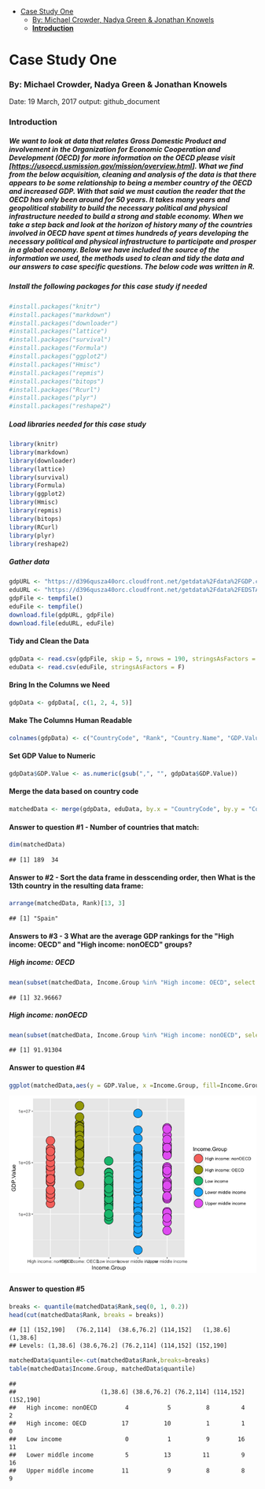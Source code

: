
-   [Case Study One](#case-study-one)
    -   [By: Michael Crowder, Nadya Green & Jonathan Knowels](#by-michael-crowder-nadya-green-jonathan-knowels)
    -   [**Introduction**](#introduction)

Case Study One
==============

### By: Michael Crowder, Nadya Green & Jonathan Knowels

Date: 19 March, 2017
output: github\_document

### **Introduction**

##### We want to look at data that relates Gross Domestic Product and involvement in the **Organization for Economic Cooperation and Development (OECD)** for more information on the OECD please visit \[<https://usoecd.usmission.gov/mission/overview.html>\]. What we find from the below acquisition, cleaning and analysis of the data is that there appears to be some relationship to being a member country of the OECD and increased GDP. With that said we must caution the reader that the OECD has only been around for 50 years. It takes many years and geopolitical stability to build the necessary political and physical infrastructure needed to build a strong and stable economy. When we take a step back and look at the horizon of history many of the countries involved in OECD have spent at times hundreds of years developing the necessary political and physical infrastructure to participate and prosper in a global economy. Below we have included the source of the information we used, the methods used to clean and tidy the data and our answers to case specific questions. The below code was written in R.

##### Install the following packages for this case study *if needed*

``` r
#install.packages("knitr")
#install.packages("markdown")
#install.packages("downloader")
#install.packages("lattice")
#install.packages("survival")
#install.packages("Formula")
#install.packages("ggplot2")
#install.packages("Hmisc")
#install.packages("repmis")
#install.packages("bitops")
#install.packages("Rcurl")
#install.packages("plyr")
#install.packages("reshape2")
```

##### Load libraries needed for this case study

``` r
library(knitr)
library(markdown)
library(downloader)
library(lattice)
library(survival)
library(Formula)
library(ggplot2)
library(Hmisc)
library(repmis)
library(bitops)
library(RCurl)
library(plyr)
library(reshape2)
```

##### Gather data

``` r
gdpURL <- "https://d396qusza40orc.cloudfront.net/getdata%2Fdata%2FGDP.csv"
eduURL <- "https://d396qusza40orc.cloudfront.net/getdata%2Fdata%2FEDSTATS_Country.csv"
gdpFile <- tempfile()
eduFile <- tempfile()
download.file(gdpURL, gdpFile)
download.file(eduURL, eduFile)
```

#### Tidy and Clean the Data

``` r
gdpData <- read.csv(gdpFile, skip = 5, nrows = 190, stringsAsFactors = F, header = F)
eduData <- read.csv(eduFile, stringsAsFactors = F)
```

#### Bring In the Columns we Need

``` r
gdpData <- gdpData[, c(1, 2, 4, 5)]
```

#### Make The Columns Human Readable

``` r
colnames(gdpData) <- c("CountryCode", "Rank", "Country.Name", "GDP.Value")
```

#### Set GDP Value to Numeric

``` r
gdpData$GDP.Value <- as.numeric(gsub(",", "", gdpData$GDP.Value))
```

#### Merge the data based on country code

``` r
matchedData <- merge(gdpData, eduData, by.x = "CountryCode", by.y = "CountryCode")
```

#### Answer to question \#1 - Number of countries that match:

``` r
dim(matchedData)
```

    ## [1] 189  34

#### Answer to \#2 - Sort the data frame in desscending order, then What is the 13th country in the resulting data frame:

``` r
arrange(matchedData, Rank)[13, 3]
```

    ## [1] "Spain"

#### Answers to \#3 - 3 What are the average GDP rankings for the "High income: OECD" and "High income: nonOECD" groups?

##### High income: OECD

``` r
mean(subset(matchedData, Income.Group %in% "High income: OECD", select = c(Rank))$Rank)
```

    ## [1] 32.96667

##### High income: nonOECD

``` r
mean(subset(matchedData, Income.Group %in% "High income: nonOECD", select = c(Rank))$Rank)
```

    ## [1] 91.91304

#### Answer to question \#4

``` r
ggplot(matchedData,aes(y = GDP.Value, x =Income.Group, fill=Income.Group)) + scale_y_log10()+ geom_point(pch = 21, size = 8)
```

![](CS1_files/figure-markdown_github/unnamed-chunk-13-1.png)

#### Answer to question \#5

``` r
breaks <- quantile(matchedData$Rank,seq(0, 1, 0.2))
head(cut(matchedData$Rank, breaks = breaks))
```

    ## [1] (152,190]   (76.2,114]  (38.6,76.2] (114,152]   (1,38.6]    (1,38.6]   
    ## Levels: (1,38.6] (38.6,76.2] (76.2,114] (114,152] (152,190]

``` r
matchedData$quantile<-cut(matchedData$Rank,breaks=breaks)
table(matchedData$Income.Group, matchedData$quantile)
```

    ##                       
    ##                        (1,38.6] (38.6,76.2] (76.2,114] (114,152] (152,190]
    ##   High income: nonOECD        4           5          8         4         2
    ##   High income: OECD          17          10          1         1         0
    ##   Low income                  0           1          9        16        11
    ##   Lower middle income         5          13         11         9        16
    ##   Upper middle income        11           9          8         8         9
